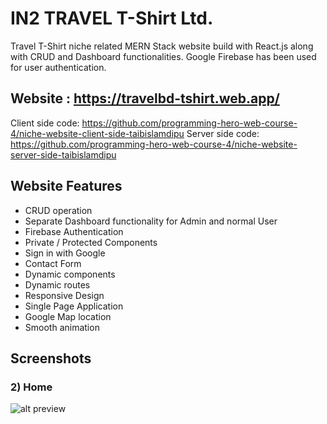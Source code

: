 # IN2 TRAVEL T-Shirt Ltd.


Travel T-Shirt niche related MERN Stack website build with React.js along with CRUD and Dashboard functionalities. Google Firebase has been used for user authentication.

## Website : https://travelbd-tshirt.web.app/

Client side code: https://github.com/programming-hero-web-course-4/niche-website-client-side-taibislamdipu
Server side code: https://github.com/programming-hero-web-course-4/niche-website-server-side-taibislamdipu

## Website Features

* CRUD operation
* Separate Dashboard functionality for Admin and normal User
* Firebase Authentication
* Private / Protected Components
* Sign in with Google
* Contact Form
* Dynamic components
* Dynamic routes
* Responsive Design
* Single Page Application
* Google Map location
* Smooth animation

## Screenshots
### 2) Home
![alt preview](https://i.ibb.co/19Qn4xW/In2-Travel-home.png)




